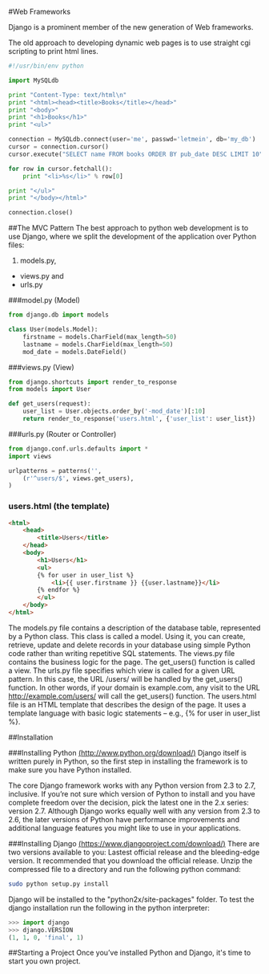 #Web Frameworks

Django is a prominent member of the new generation of Web frameworks.

The old approach to developing dynamic web pages is to use straight cgi scripting to print html lines.

```py
#!/usr/bin/env python

import MySQLdb

print "Content-Type: text/html\n"
print "<html><head><title>Books</title></head>"
print "<body>"
print "<h1>Books</h1>"
print "<ul>"

connection = MySQLdb.connect(user='me', passwd='letmein', db='my_db')
cursor = connection.cursor()
cursor.execute("SELECT name FROM books ORDER BY pub_date DESC LIMIT 10")

for row in cursor.fetchall():
    print "<li>%s</li>" % row[0]

print "</ul>"
print "</body></html>"

connection.close()
```

##The MVC Pattern
The best approach to python web development is to use Django, where we split the development of the application over Python files:

1. models.py, 
* views.py and 
* urls.py

###model.py (Model)
```py
from django.db import models

class User(models.Model):
    firstname = models.CharField(max_length=50)
    lastname = models.CharField(max_length=50)
    mod_date = models.DateField()
```

###views.py (View)
```py
from django.shortcuts import render_to_response
from models import User

def get_users(request):
    user_list = User.objects.order_by('-mod_date')[:10]
    return render_to_response('users.html', {'user_list': user_list})
```

###urls.py (Router or Controller)
```py
from django.conf.urls.defaults import *
import views

urlpatterns = patterns('',
    (r'^users/$', views.get_users),
)
```

### users.html (the template)

```html
<html>
	<head>
		<title>Users</title>
	</head>
	<body>
		<h1>Users</h1>
		<ul>
		{% for user in user_list %}
			<li>{{ user.firstname }} {{user.lastname}}</li>
		{% endfor %}
		</ul>
	</body>
</html>
```

The models.py file contains a description of the database table, represented by a Python class. This class is called a model. Using it, you can create, retrieve, update and delete records in your database using simple Python code rather than writing repetitive SQL statements.
The views.py file contains the business logic for the page. The get_users() function is called a view.
The urls.py file specifies which view is called for a given URL pattern. In this case, the URL /users/ will be handled by the get_users() function. In other words, if your domain is example.com, any visit to the URL http://example.com/users/ will call the get_users() function.
The users.html file is an HTML template that describes the design of the page. It uses a template language with basic logic statements – e.g., {% for user in user_list %}.


##Installation

###Installing Python [(http://www.python.org/download/)](http://www.python.org/download/)
Django itself is written purely in Python, so the first step in installing the framework is to make sure you have Python installed.  

The core Django framework works with any Python version from 2.3 to 2.7, inclusive. If you’re not sure which version of Python to install and you have complete freedom over the decision, pick the latest one in the 2.x series: version 2.7. Although Django works equally well with any version from 2.3 to 2.6, the later versions of Python have performance improvements
and additional language features you might like to use in your applications.

###Installing Django [(https://www.djangoproject.com/download/)](https://www.djangoproject.com/download/)
There are two versions available to you: Lastest official release and the bleeding-edge version.  It recommended that you download the official release.  Unzip the compressed file to a directory and run the following python command: 
```bash
sudo python setup.py install
```
Django will be installed to the "python2x/site-packages" folder.  To test the django installation run the following in the python interpreter:

```py
>>> import django
>>> django.VERSION
(1, 1, 0, 'final', 1)
```

##Starting a Project
Once you’ve installed Python and Django, it's time to start you own project.
